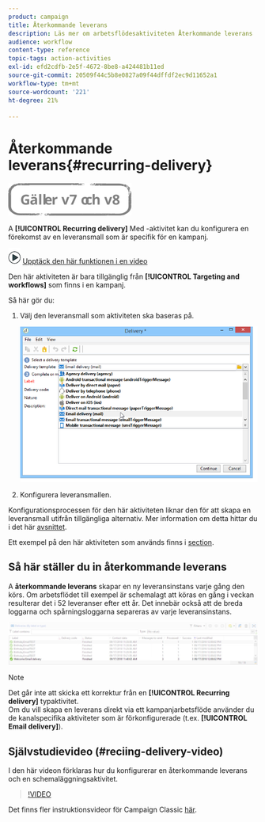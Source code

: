 ```yaml
---
product: campaign
title: Återkommande leverans
description: Läs mer om arbetsflödesaktiviteten Återkommande leverans
audience: workflow
content-type: reference
topic-tags: action-activities
exl-id: efd2cdfb-2e5f-4672-8be8-a424481b11ed
source-git-commit: 20509f44c5b8e0827a09f44dffdf2ec9d11652a1
workflow-type: tm+mt
source-wordcount: '221'
ht-degree: 21%

---
```


# Återkommande leverans{#recurring-delivery}

![](../../assets/common.svg)

A **[!UICONTROL Recurring delivery]** Med -aktivitet kan du konfigurera en förekomst av en leveransmall som är specifik för en kampanj.

![](assets/do-not-localize/how-to-video.png) [Upptäck den här funktionen i en video](#recurring-delivery-video)

Den här aktiviteten är bara tillgänglig från **[!UICONTROL Targeting and workflows]** som finns i en kampanj.

Så här gör du:

1. Välj den leveransmall som aktiviteten ska baseras på.

   ![](assets/recurring_delivery_001.png)

1. Konfigurera leveransmallen.

Konfigurationsprocessen för den här aktiviteten liknar den för att skapa en leveransmall utifrån tillgängliga alternativ. Mer information om detta hittar du i det här [avsnittet](../../delivery/using/about-templates.md).

Ett exempel på den här aktiviteten som används finns i [section](sending-a-birthday-email.md#creating-a-recurring-delivery-in-a-targeting-workflow).

## Så här ställer du in återkommande leverans

A **återkommande leverans** skapar en ny leveransinstans varje gång den körs. Om arbetsflödet till exempel är schemalagt att köras en gång i veckan resulterar det i 52 leveranser efter ett år. Det innebär också att de breda loggarna och spårningsloggarna separeras av varje leveransinstans.

![Återkommande leverans](assets/delivery_recurring.jpg)

>[!NOTE]
>
>Det går inte att skicka ett korrektur från en **[!UICONTROL Recurring delivery]** typaktivitet.\
>Om du vill skapa en leverans direkt via ett kampanjarbetsflöde använder du de kanalspecifika aktiviteter som är förkonfigurerade (t.ex. **[!UICONTROL Email delivery]**).

## Självstudievideo (#reciing-delivery-video)

I den här videon förklaras hur du konfigurerar en återkommande leverans och en schemaläggningsaktivitet.

>[!VIDEO](https://video.tv.adobe.com/v/25040?quality=12)

Det finns fler instruktionsvideor för Campaign Classic [här](https://experienceleague.adobe.com/docs/campaign-classic-learn/tutorials/overview.html?lang=sv).
